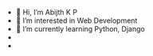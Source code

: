 - 👋 Hi, I’m Abijth K P
- 👀 I’m interested in Web Development
- 🌱 I’m currently learning Python, Django
- 
- 

<!---
abijith-ab1/abijith-ab1 is a ✨ special ✨ repository because its `README.md` (this file) appears on your GitHub profile.
You can click the Preview link to take a look at your changes.
--->

